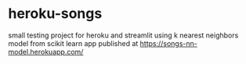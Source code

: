 # heroku-songs
small testing project for heroku and streamlit using k nearest neighbors model from scikit learn
app published at https://songs-nn-model.herokuapp.com/
